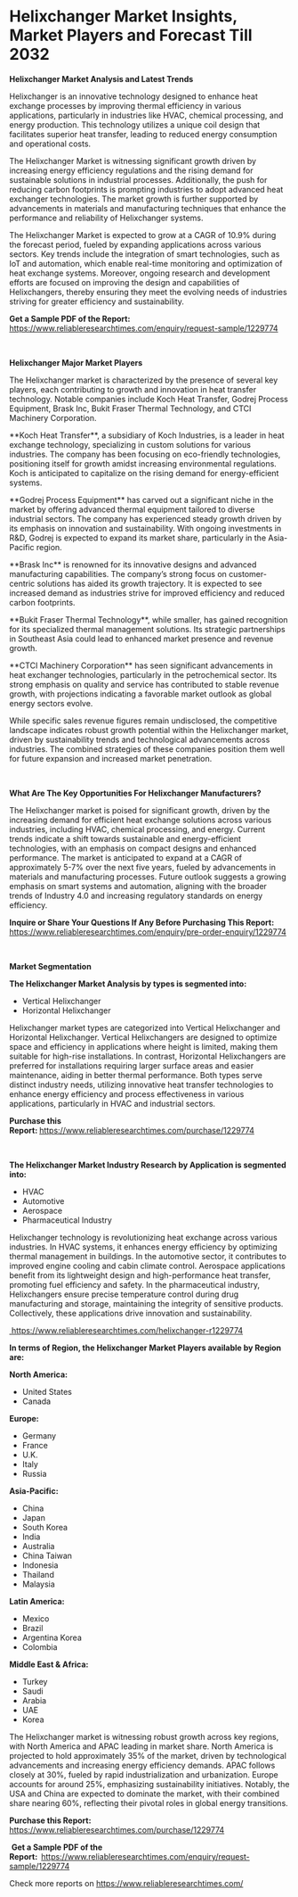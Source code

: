 <p><h1>Helixchanger Market Insights, Market Players and Forecast Till 2032</h1></p><p><strong>Helixchanger Market Analysis and Latest Trends</strong></p>
<p><p>Helixchanger is an innovative technology designed to enhance heat exchange processes by improving thermal efficiency in various applications, particularly in industries like HVAC, chemical processing, and energy production. This technology utilizes a unique coil design that facilitates superior heat transfer, leading to reduced energy consumption and operational costs.</p><p>The Helixchanger Market is witnessing significant growth driven by increasing energy efficiency regulations and the rising demand for sustainable solutions in industrial processes. Additionally, the push for reducing carbon footprints is prompting industries to adopt advanced heat exchanger technologies. The market growth is further supported by advancements in materials and manufacturing techniques that enhance the performance and reliability of Helixchanger systems.</p><p>The Helixchanger Market is expected to grow at a CAGR of 10.9% during the forecast period, fueled by expanding applications across various sectors. Key trends include the integration of smart technologies, such as IoT and automation, which enable real-time monitoring and optimization of heat exchange systems. Moreover, ongoing research and development efforts are focused on improving the design and capabilities of Helixchangers, thereby ensuring they meet the evolving needs of industries striving for greater efficiency and sustainability.</p></p>
<p><strong>Get a Sample PDF of the Report:&nbsp;</strong> <a href="https://www.reliableresearchtimes.com/enquiry/request-sample/1229774?utm_campaign=3207&utm_medium=2&utm_source=Github&utm_content=ia&utm_term=09042025&utm_id=helixchanger">https://www.reliableresearchtimes.com/enquiry/request-sample/1229774</a></p>
<p>&nbsp;</p>
<p><strong>Helixchanger Major Market Players</strong></p>
<p><p>The Helixchanger market is characterized by the presence of several key players, each contributing to growth and innovation in heat transfer technology. Notable companies include Koch Heat Transfer, Godrej Process Equipment, Brask Inc, Bukit Fraser Thermal Technology, and CTCI Machinery Corporation.</p><p>**Koch Heat Transfer**, a subsidiary of Koch Industries, is a leader in heat exchange technology, specializing in custom solutions for various industries. The company has been focusing on eco-friendly technologies, positioning itself for growth amidst increasing environmental regulations. Koch is anticipated to capitalize on the rising demand for energy-efficient systems.</p><p>**Godrej Process Equipment** has carved out a significant niche in the market by offering advanced thermal equipment tailored to diverse industrial sectors. The company has experienced steady growth driven by its emphasis on innovation and sustainability. With ongoing investments in R&D, Godrej is expected to expand its market share, particularly in the Asia-Pacific region.</p><p>**Brask Inc** is renowned for its innovative designs and advanced manufacturing capabilities. The company’s strong focus on customer-centric solutions has aided its growth trajectory. It is expected to see increased demand as industries strive for improved efficiency and reduced carbon footprints.</p><p>**Bukit Fraser Thermal Technology**, while smaller, has gained recognition for its specialized thermal management solutions. Its strategic partnerships in Southeast Asia could lead to enhanced market presence and revenue growth.</p><p>**CTCI Machinery Corporation** has seen significant advancements in heat exchanger technologies, particularly in the petrochemical sector. Its strong emphasis on quality and service has contributed to stable revenue growth, with projections indicating a favorable market outlook as global energy sectors evolve.</p><p>While specific sales revenue figures remain undisclosed, the competitive landscape indicates robust growth potential within the Helixchanger market, driven by sustainability trends and technological advancements across industries. The combined strategies of these companies position them well for future expansion and increased market penetration.</p></p>
<p>&nbsp;</p>
<p><strong>What Are The Key Opportunities For Helixchanger Manufacturers?</strong></p>
<p><p>The Helixchanger market is poised for significant growth, driven by the increasing demand for efficient heat exchange solutions across various industries, including HVAC, chemical processing, and energy. Current trends indicate a shift towards sustainable and energy-efficient technologies, with an emphasis on compact designs and enhanced performance. The market is anticipated to expand at a CAGR of approximately 5-7% over the next five years, fueled by advancements in materials and manufacturing processes. Future outlook suggests a growing emphasis on smart systems and automation, aligning with the broader trends of Industry 4.0 and increasing regulatory standards on energy efficiency.</p></p>
<p><strong>Inquire or Share Your Questions If Any Before Purchasing This Report:</strong> <a href="https://www.reliableresearchtimes.com/enquiry/pre-order-enquiry/1229774?utm_campaign=3207&utm_medium=2&utm_source=Github&utm_content=ia&utm_term=09042025&utm_id=helixchanger">https://www.reliableresearchtimes.com/enquiry/pre-order-enquiry/1229774</a></p>
<p>&nbsp;</p>
<p><strong>Market Segmentation</strong></p>
<p><strong>The Helixchanger Market Analysis by types is segmented into:</strong></p>
<p><ul><li>Vertical Helixchanger</li><li>Horizontal Helixchanger</li></ul></p>
<p><p>Helixchanger market types are categorized into Vertical Helixchanger and Horizontal Helixchanger. Vertical Helixchangers are designed to optimize space and efficiency in applications where height is limited, making them suitable for high-rise installations. In contrast, Horizontal Helixchangers are preferred for installations requiring larger surface areas and easier maintenance, aiding in better thermal performance. Both types serve distinct industry needs, utilizing innovative heat transfer technologies to enhance energy efficiency and process effectiveness in various applications, particularly in HVAC and industrial sectors.</p></p>
<p><strong>Purchase this Report:&nbsp;</strong><a href="https://www.reliableresearchtimes.com/purchase/1229774?utm_campaign=3207&utm_medium=2&utm_source=Github&utm_content=ia&utm_term=09042025&utm_id=helixchanger">https://www.reliableresearchtimes.com/purchase/1229774</a></p>
<p>&nbsp;</p>
<p><strong>The Helixchanger Market Industry Research by Application is segmented into:</strong></p>
<p><ul><li>HVAC</li><li>Automotive</li><li>Aerospace</li><li>Pharmaceutical Industry</li></ul></p>
<p><p>Helixchanger technology is revolutionizing heat exchange across various industries. In HVAC systems, it enhances energy efficiency by optimizing thermal management in buildings. In the automotive sector, it contributes to improved engine cooling and cabin climate control. Aerospace applications benefit from its lightweight design and high-performance heat transfer, promoting fuel efficiency and safety. In the pharmaceutical industry, Helixchangers ensure precise temperature control during drug manufacturing and storage, maintaining the integrity of sensitive products. Collectively, these applications drive innovation and sustainability.</p></p>
<p><a href="https://www.reliableresearchtimes.com/helixchanger-r1229774?utm_campaign=3207&utm_medium=2&utm_source=Github&utm_content=ia&utm_term=09042025&utm_id=helixchanger">&nbsp;https://www.reliableresearchtimes.com/helixchanger-r1229774</a></p>
<p><strong>In terms of Region, the Helixchanger Market Players available by Region are:</strong></p>
<p>
    <p> <strong> North America: </strong>
        <ul>
            <li>United States</li>
            <li>Canada</li>
        </ul>
        </p> 
    <p> <strong> Europe: </strong>
        <ul>
            <li>Germany</li>
            <li>France</li>
            <li>U.K.</li>
            <li>Italy</li>
            <li>Russia</li>
        </ul>
        </p> 
    <p> <strong> Asia-Pacific: </strong>
        <ul>
            <li>China</li>
            <li>Japan</li>
            <li>South Korea</li>
            <li>India</li>
            <li>Australia</li>
            <li>China Taiwan</li>
            <li>Indonesia</li>
            <li>Thailand</li>
            <li>Malaysia</li>
        </ul>
        </p> 
    <p> <strong> Latin America: </strong>
        <ul>
            <li>Mexico</li>
            <li>Brazil</li>
            <li>Argentina Korea</li>
            <li>Colombia</li>
        </ul>
        </p> 
    <p> <strong> Middle East & Africa: </strong>
        <ul>
            <li>Turkey</li>
            <li>Saudi</li>
            <li>Arabia</li>
            <li>UAE</li>
            <li>Korea</li>
        </ul>
    </p>
    </p>
<p><p>The Helixchanger market is witnessing robust growth across key regions, with North America and APAC leading in market share. North America is projected to hold approximately 35% of the market, driven by technological advancements and increasing energy efficiency demands. APAC follows closely at 30%, fueled by rapid industrialization and urbanization. Europe accounts for around 25%, emphasizing sustainability initiatives. Notably, the USA and China are expected to dominate the market, with their combined share nearing 60%, reflecting their pivotal roles in global energy transitions.</p></p>
<p><strong>Purchase this Report: </strong><a href="https://www.reliableresearchtimes.com/purchase/1229774?utm_campaign=3207&utm_medium=2&utm_source=Github&utm_content=ia&utm_term=09042025&utm_id=helixchanger">https://www.reliableresearchtimes.com/purchase/1229774</a></p>
<p>&nbsp;<strong>Get a Sample PDF of the Report:&nbsp;&nbsp;</strong><a href="https://www.reliableresearchtimes.com/enquiry/request-sample/1229774?utm_campaign=3207&utm_medium=2&utm_source=Github&utm_content=ia&utm_term=09042025&utm_id=helixchanger">https://www.reliableresearchtimes.com/enquiry/request-sample/1229774</a></p>
<p><strong></strong></p>
<p>Check more reports on <a href="https://www.reliableresearchtimes.com/?utm_campaign=3207&utm_medium=2&utm_source=Github&utm_content=ia&utm_term=09042025&utm_id=helixchanger">https://www.reliableresearchtimes.com/</a></p>